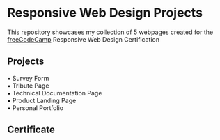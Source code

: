 # Responsive Web Design Projects
This repository showcases my collection of 5 webpages created for the [freeCodeCamp](https://www.freecodecamp.org/learn/2022/responsive-web-design/) Responsive Web Design Certification

## Projects

▪ Survey Form  
▪ Tribute Page   
▪ Technical Documentation Page   
▪ Product Landing Page  
▪ Personal Portfolio  


## Certificate


